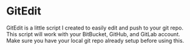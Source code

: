GitEdit
=======

GitEdit is a little script I created to easily edit and push to your git repo.  
This script will work with your BitBucket, GitHub, and GitLab account.  
Make sure you have your local git repo already setup before using this.  
